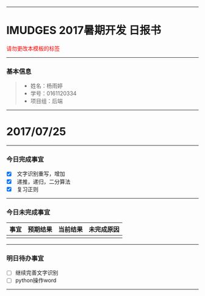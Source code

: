 
-------
# IMUDGES 2017暑期开发 日报书
<span style="color:red">请勿更改本模板的标签</span>

-------


### 基本信息
> * 姓名：杨雨婷
> * 学号：0161120334
> * 项目组：后端

-------


# 2017/07/25

-------

### 今日完成事宜
- [x]  文字识别重写，增加
- [x]  递推，递归，二分算法
- [x]  复习正则

-----
### 今日未完成事宜


| 事宜     |预期结果| 当前结果  | 未完成原因   | 
| --------   | -----:  | -----:  | :----:  |
|    |   |   |   |


------
### 明日待办事宜
- [ ] 继续完善文字识别
- [ ] python操作word
-------
